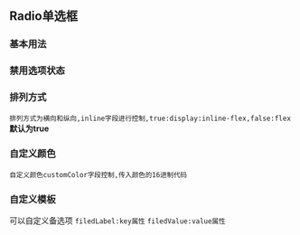 <script setup>
import BaseVue from './base.vue';
import DiffVue from './diff.vue';
import DisabledVue from './disabled.vue';
import InlineVue from './inline.vue';
import ColorVue from './color.vue';
import preview from '@/components/preview.vue'
</script>

## Radio单选框

### 基本用法

<preview  compname='radio' demoname='base'>
  <base-vue />
</preview>

### 禁用选项状态

<preview  compname='radio' demoname='disabled'>
  <disabled-vue />
</preview>

### 排列方式

`排列方式为横向和纵向,inline字段进行控制,true:display:inline-flex,false:flex`
**默认为true**

<preview  compname='radio' demoname='inline'>
  <inline-vue />
</preview>

### 自定义颜色

`自定义颜色customColor字段控制,传入颜色的16进制代码`

<preview  compname='radio' demoname='color'>
  <color-vue />
</preview>

### 自定义模板

可以自定义备选项
`filedLabel:key属性`  `filedValue:value属性`

<preview  compname='radio' demoname='diff'>
  <diff-vue />
</preview>
